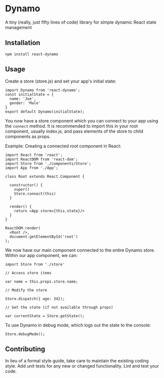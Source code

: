 Dynamo
=========

A tiny (really, just fifty lines of code) library for simple dynamic React state management

## Installation

  `npm install react-dynamo`

## Usage

  Create a store (store.js) and set your app's initial state:

    import Dynamo from 'react-dynamo';
    const initialState = {
      name: 'Joe',
      gender: 'Male'
    }
    export default Dynamo(initialState);

  You now have a store component which you can connect to your app using the `connect` method.  It is recommended to import this in your root component, usually index.js, and pass elements of the store to child components as props.

  Example: Creating a connected root component in React:

    import React from 'react';
    import ReactDOM from 'react-dom';
    import Store from './components/Store';
    import App from './App';

    class Root extends React.Component {

      constructor() {
        super()
        Store.connect(this)
      }

      render() {
        return <App store={this.state}/>
      }
    }

    ReactDOM.render(
      <Root />,
      document.getElementById('root')
    );

  We now have our main <App> component connected to the entire Dynamo store.  
  Within our app component, we can:

    import Store from './store'

    // Access store items

    var name = this.props.store.name;

    // Modify the store

    Store.dispatch({ age: 34});

    // Get the state (if not available through props)

    var currentState = Store.getState();


  To use Dynamo in debug mode, which logs out the state to the console:

    Store.debugMode();

## Contributing

In lieu of a formal style guide, take care to maintain the existing coding style. Add unit tests for any new or changed functionality. Lint and test your code.
